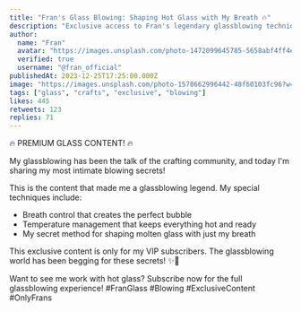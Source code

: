 ```yaml
---
title: "Fran's Glass Blowing: Shaping Hot Glass with My Breath 🔥"
description: "Exclusive access to Fran's legendary glassblowing techniques"
author:
  name: "Fran"
  avatar: "https://images.unsplash.com/photo-1472099645785-5658abf4ff4e?w=150&h=150&fit=crop&crop=face"
  verified: true
  username: "@fran_official"
publishedAt: 2023-12-25T17:25:00.000Z
image: "https://images.unsplash.com/photo-1578662996442-48f60103fc96?w=800&h=400&fit=crop"
tags: ["glass", "crafts", "exclusive", "blowing"]
likes: 445
retweets: 123
replies: 71
---
```


🔥 PREMIUM GLASS CONTENT! 🔥

My glassblowing has been the talk of the crafting community, and today I'm sharing my most intimate blowing secrets!

This is the content that made me a glassblowing legend. My special techniques include:
- Breath control that creates the perfect bubble
- Temperature management that keeps everything hot and ready
- My secret method for shaping molten glass with just my breath

This exclusive content is only for my VIP subscribers. The glassblowing world has been begging for these secrets! ✨💨

Want to see me work with hot glass? Subscribe now for the full glassblowing experience! #FranGlass #Blowing #ExclusiveContent #OnlyFrans 